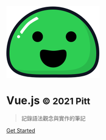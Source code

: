 ![logo](_media/icon.svg)

# Vue.js <small>© 2021 Pitt</small>

> 記錄語法觀念與實作的筆記

[Get Started](#docsify)